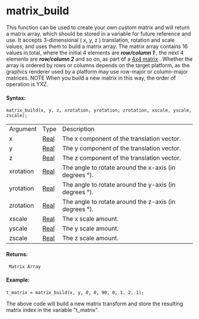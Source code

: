 # matrix_build

This function can be used to create your own custom matrix and will
return a matrix array, which should be stored in a variable for future
reference and use. It accepts 3-dimensional ( x, y, z ) translation,
rotation and scale values, and uses them to build a matrix array. The
matrix array contains 16 values in total, where the initial 4 elements
are ***row/column 1*** , the next 4 elements are ***row/column 2*** and
so on, as part of a [4x4 matrix](Matrix_Functions) . Whether the
array is ordered by rows or columns depends on the target platform, as
the graphics renderer used by a platform may use row-major or
column-major matrices. NOTE When you build a new matrix in this way, the
order of operation is YXZ.

#### Syntax:

``` gml
matrix_build(x, y, z, xrotation, yrotation, zrotation, xscale, yscale, zscale);
```

|           |                                                                         |                                                       |
|-----------|-------------------------------------------------------------------------|-------------------------------------------------------|
| Argument  | Type                                                                    | Description                                           |
| x         |  [Real](../../../../../GameMaker_Language/GML_Overview/Data_Types)  | The x component of the translation vector.            |
| y         |  [Real](../../../../../GameMaker_Language/GML_Overview/Data_Types)  | The y component of the translation vector.            |
| z         |  [Real](../../../../../GameMaker_Language/GML_Overview/Data_Types)  | The z component of the translation vector.            |
| xrotation |  [Real](../../../../../GameMaker_Language/GML_Overview/Data_Types)  | The angle to rotate around the x-axis (in degrees °). |
| yrotation |  [Real](../../../../../GameMaker_Language/GML_Overview/Data_Types)  | The angle to rotate around the y-axis (in degrees °). |
| zrotation |  [Real](../../../../../GameMaker_Language/GML_Overview/Data_Types)  | The angle to rotate around the z-axis (in degrees °). |
| xscale    |  [Real](../../../../../GameMaker_Language/GML_Overview/Data_Types)  | The x scale amount.                                   |
| yscale    |  [Real](../../../../../GameMaker_Language/GML_Overview/Data_Types)  | The y scale amount.                                   |
| zscale    |  [Real](../../../../../GameMaker_Language/GML_Overview/Data_Types)  | The z scale amount.                                   |

#### Returns:

``` gml
 Matrix Array
```

#### Example:

``` gml
t_matrix = matrix_build(x, y, 0, 0, 90, 0, 1, 2, 1);
```

The above code will build a new matrix transform and store the resulting
matrix index in the variable "t_matrix".
